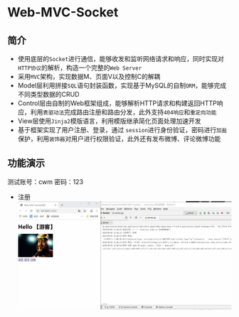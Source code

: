 Web-MVC-Socket
===============
简介
----
* 使用底层的`Socket`进行通信，能够收发和监听网络请求和响应，同时实现对`HTTP协议`的解析，构造一个完整的`Web Server`<br>
* 采用`MVC`架构，实现数据M、页面V以及控制C的解耦<br>
* Model层利用拼接`SQL`语句封装函数，实现基于MySQL的自制`ORM`，能够完成不同类型数据的CRUD<br>
* Control层由自制的Web框架组成，能够解析HTTP请求和构建返回HTTP响应，利用`表驱动法`完成路由注册和路由分发，此外支持`404响应`和`重定向功能`<br>
* View层使用`Jinja2`模版语言，利用模版继承简化页面处理加速开发<br>
* 基于框架实现了用户注册、登录，通过 `session`进行身份验证，密码进行`加盐`保护，利用`装饰器`对用户进行权限验证，此外还有发布微博、评论微博功能<br>

功能演示
--------
测试账号：cwm  密码：123<br>
* 注册  
![](https://github.com/chenweiming812/Web-MVC-Socket/raw/master/static/register.gif)
